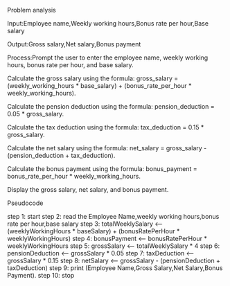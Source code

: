    Problem  analysis

Input:Employee name,Weekly working hours,Bonus rate per hour,Base salary

Output:Gross salary,Net salary,Bonus payment

Process:Prompt the user to enter the employee name, weekly working hours, bonus rate per hour, and base salary.

Calculate the gross salary using the formula: gross_salary = (weekly_working_hours * base_salary) + (bonus_rate_per_hour * weekly_working_hours).

Calculate the pension deduction using the formula: pension_deduction = 0.05 * gross_salary.

Calculate the tax deduction using the formula: tax_deduction = 0.15 * gross_salary.

Calculate the net salary using the formula: net_salary = gross_salary - (pension_deduction + tax_deduction).

Calculate the bonus payment using the formula: bonus_payment = bonus_rate_per_hour * weekly_working_hours.

Display the gross salary, net salary, and bonus payment.


   Pseudocode

step 1: start
step 2: read the Employee Name,weekly working hours,bonus rate per hour,base salary
step 3: totalWeeklySalary <-- (weeklyWorkingHours * baseSalary) + (bonusRatePerHour * weeklyWorkingHours)
step 4: bonusPayment <-- bonusRatePerHour * weeklyWorkingHours
step 5: grossSalary  <-- totalWeeklySalary * 4
step 6: pensionDeduction <--  grossSalary * 0.05
step 7: taxDeduction <-- grossSalary * 0.15
step 8: netSalary  <-- grossSalary - (pensionDeduction + taxDeduction)
step 9: print (Employee Name,Gross Salary,Net Salary,Bonus Payment). 
step 10: stop
